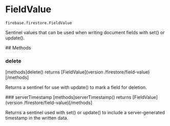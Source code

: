 # FieldValue

```
firebase.firestore.FieldValue
```

Sentinel values that can be used when writing document fields with set() or update().

## Methods

### delete
[methods]delete() returns [FieldValue](version /firestore/field-value)[/methods]

Returns a sentinel for use with update() to mark a field for deletion.

### serverTimestamp
[methods]serverTimestamp() returns [FieldValue](version /firestore/field-value)[/methods]

Returns a sentinel used with set() or update() to include a server-generated timestamp in the written data.
